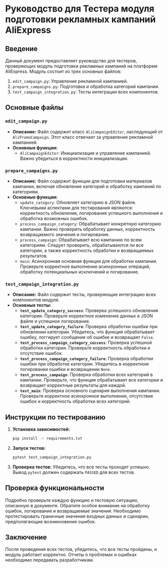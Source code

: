# Руководство для Тестера модуля подготовки рекламных кампаний AliExpress

## Введение

Данный документ предоставляет руководство для тестеров, проверяющих модуль подготовки рекламных кампаний на платформе AliExpress.  Модуль состоит из трех основных файлов:

1. `edit_campaign.py`: Управление рекламной кампанией.
2. `prepare_campaigns.py`: Подготовка и обработка категорий кампании.
3. `test_campaign_integration.py`: Тесты интеграции всех компонентов.

## Основные файлы

### `edit_campaign.py`

* **Описание:** Файл содержит класс `AliCampaignEditor`, наследующий от `AliPromoCampaign`.  Этот класс отвечает за управление рекламной кампанией.
* **Основные функции:**
    * `AliCampaignEditor`: Инициализация и управление кампанией.  Важно убедиться в корректности инициализации.


### `prepare_campaigns.py`

* **Описание:** Файл содержит функции для подготовки материалов кампании, включая обновление категорий и обработку кампаний по категориям.
* **Основные функции:**
    * `update_category`: Обновляет категорию в JSON файле.  Ключевыми аспектами для тестирования являются: корректность обновления, логирование успешного выполнения и обработка возможных ошибок.
    * `process_campaign_category`: Обрабатывает конкретную категорию кампании.  Важно проверить обработку данных, корректность возвращаемого значения и логирование.
    * `process_campaign`: Обрабатывает всю кампанию по всем категориям.  Следует проверить, обрабатываются ли все категории, а также корректность обработки и возвращаемых результатов.
    * `main`: Асинхронная основная функция для обработки кампании. Проверьте корректное выполнение асинхронных операций,  обработку потенциальных исключений и логирование.

### `test_campaign_integration.py`

* **Описание:** Файл содержит тесты, проверяющие интеграцию всех компонентов модуля.
* **Основные тесты:**
    * **`test_update_category_success`**: Проверка успешного обновления категории.  Проверьте корректное изменение данных в JSON файле и успешное логирование.
    * **`test_update_category_failure`**: Проверка обработки ошибки при обновлении категории. Убедитесь, что функция обрабатывает ошибку, логгирует сообщение об ошибке и возвращает `False`.
    * **`test_process_campaign_category_success`**: Проверка успешной обработки категории. Проверьте корректность обработки и отсутствие ошибок.
    * **`test_process_campaign_category_failure`**: Проверка обработки ошибки при обработке категории.  Убедитесь в корректном логировании ошибки и возвращении `None`.
    * **`test_process_campaign`**: Проверка обработки всех категорий в кампании. Проверьте, что функция обрабатывает все категории и возвращает корректные результаты для каждой.
    * **`test_main`**: Проверка основного сценария выполнения кампании.  Проверьте корректное асинхронное выполнение, отсутствие ошибок и корректность обработки всех категорий.

## Инструкции по тестированию

1. **Установка зависимостей:**
   ```bash
   pip install -r requirements.txt
   ```

2. **Запуск тестов:**
   ```bash
   pytest test_campaign_integration.py
   ```

3. **Проверка тестов:** Убедитесь, что все тесты проходят успешно. Вывод `pytest` должен содержать `PASSED` для всех тестов.

## Проверка функциональности

Подробно проверьте каждую функцию и тестовую ситуацию, описанную в документе.  Обратите особое внимание на обработку ошибок, логирование и возвращаемые значения.  Необходимо протестировать граничные значения входных данных и сценарии, предполагающие возникновение ошибок.

## Заключение

После проведения всех тестов, убедитесь, что все тесты пройдены, и модуль работает корректно.  Отчеты о проблемах и ошибках необходимо передавать разработчикам.